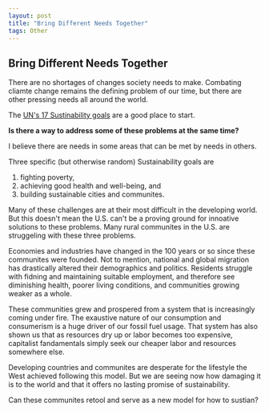 ```yaml
---
layout: post
title: "Bring Different Needs Together"
tags: Other
---
```


## Bring Different Needs Together

There are no shortages of changes society needs to make. Combating cliamte change remains the defining problem of our time, but there are other pressing needs all around the world. 

The [UN's 17 Sustinability goals](https://sdgs.un.org/goals) are a good place to start. 

**Is there a way to address some of these problems at the same time?**

I believe there are needs in some areas that can be met by needs in others. 

Three specific (but otherwise random) Sustainability goals are 
  1. fighting poverty, 
  2. achieving good health and well-being, and 
  3. building sustainable cities and communites.

Many of these challenges are at their most difficult in the developing world. But this doesn't mean the U.S. can't be a proving ground for innoative solutions to these problems. Many rural communites in the U.S. are struggeling with these three problems. 

Economies and industries have changed in the 100 years or so since these communites were founded. Not to mention, national and global migration has drastically altered their demographics and politics. Residents struggle with fidning and maintaining suitable employment, and therefore see diminishing health, poorer living conditions, and communities growing weaker as a whole. 

These communities grew and prospered from a system that is increasingly coming under fire. The exaustive nature of our consumption and consumerism is a huge driver of our fossil fuel usage. That system has also shown us that as resources dry up or labor becomes too expensive, capitalist fandamentals simply seek our cheaper labor and resources somewhere else. 

Developing countries and communites are desperate for the lifestyle the West achieved following this model. But we are seeing now how damaging it is to the world and that it offers no lasting promise of sustainability. 

Can these communites retool and serve as a new model for how to sustian? 

